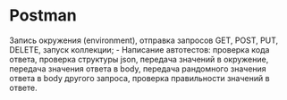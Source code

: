 # Postman 
Запись окружения (environment), отправка запросов GET, POST, PUT, DELETE, запуск коллекции; - Написание автотестов: проверка
кода ответа, проверка структуры json, передача значений в окружение, передача значения ответа в body, передача рандомного
значения ответа в body другого запроса, проверка правильности значений в ответе.
